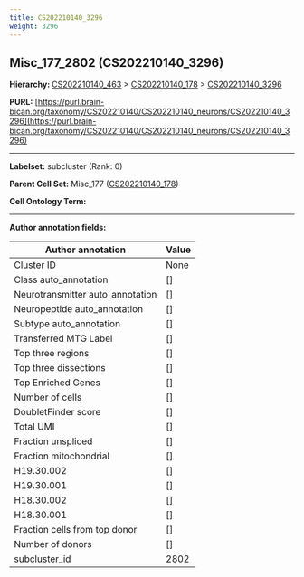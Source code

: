 ```yaml
---
title: CS202210140_3296
weight: 3296
---
```

## Misc_177_2802 (CS202210140_3296)
<b>Hierarchy: </b>
[CS202210140_463](../CS202210140_463) >
[CS202210140_178](../CS202210140_178) >
[CS202210140_3296](../CS202210140_3296)

**PURL:** [https://purl.brain-bican.org/taxonomy/CS202210140/CS202210140_neurons/CS202210140_3296](https://purl.brain-bican.org/taxonomy/CS202210140/CS202210140_neurons/CS202210140_3296)

---


**Labelset:** subcluster (Rank: 0)

**Parent Cell Set:** Misc_177 ([CS202210140_178](../CS202210140_178))



**Cell Ontology Term:** 

[MARKER GENES.]: #


---

[TRANSFERRED ANNOTATIONS.]: #


[AUTHOR ANNOTATION FIELDS.]: #


**Author annotation fields:**

| Author annotation | Value |
|-------------------|-------|
|Cluster ID|None|
|Class auto_annotation|[]|
|Neurotransmitter auto_annotation|[]|
|Neuropeptide auto_annotation|[]|
|Subtype auto_annotation|[]|
|Transferred MTG Label|[]|
|Top three regions|[]|
|Top three dissections|[]|
|Top Enriched Genes|[]|
|Number of cells|[]|
|DoubletFinder score|[]|
|Total UMI|[]|
|Fraction unspliced|[]|
|Fraction mitochondrial|[]|
|H19.30.002|[]|
|H19.30.001|[]|
|H18.30.002|[]|
|H18.30.001|[]|
|Fraction cells from top donor|[]|
|Number of donors|[]|
|subcluster_id|2802|
